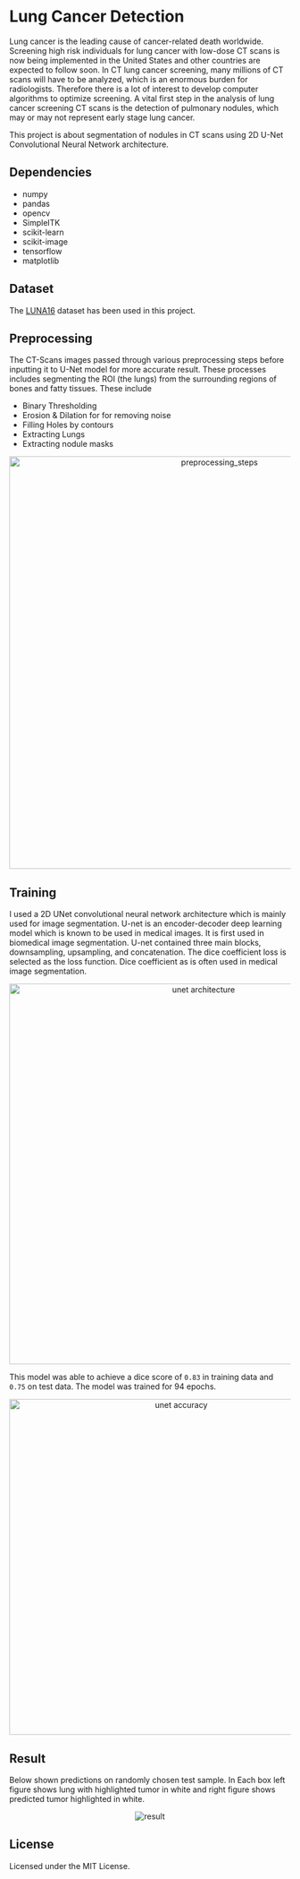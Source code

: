 # Lung Cancer Detection

Lung cancer is the leading cause of cancer-related death worldwide. Screening high risk individuals for lung cancer with low-dose CT scans is now being implemented in the United States and other countries are expected to follow soon. In CT lung cancer screening, many millions of CT scans will have to be analyzed, which is an enormous burden for radiologists. Therefore there is a lot of interest to develop computer algorithms to optimize screening.
A vital first step in the analysis of lung cancer screening CT scans is the detection of pulmonary nodules, which may or may not represent early stage lung cancer.

This project is about segmentation of nodules in CT scans using 2D U-Net Convolutional Neural Network architecture.

## Dependencies
- numpy
- pandas
- opencv
- SimpleITK
- scikit-learn
- scikit-image
- tensorflow
- matplotlib

<!-- ## Run on custom image
```
py custom_image_input.py <image>
```
replace ```<image>``` with image location -->

## Dataset
The [LUNA16](https://luna16.grand-challenge.org/) dataset has been used in this project. 

## Preprocessing
The CT-Scans images passed through various preprocessing steps before inputting it to U-Net model for more accurate result. These processes includes segmenting the ROI (the lungs) from the surrounding regions of bones and fatty tissues. These include
- Binary Thresholding
- Erosion & Dilation for for removing noise
- Filling Holes by contours
- Extracting Lungs
- Extracting nodule masks

<p align="center">
<img width="737" alt="preprocessing_steps" src="https://user-images.githubusercontent.com/56977388/159730154-3681fc46-ca6c-4862-b779-1abb8b480887.png">
</p>

## Training
I used a 2D UNet convolutional neural network architecture which is mainly used for 
image segmentation. U-net is an encoder-decoder deep learning model which is known to 
be used in medical images. It is first used in biomedical image segmentation. U-net 
contained three main blocks, downsampling, upsampling, and concatenation. 
The dice coefficient loss is selected as the loss function. Dice coefficient as is often used 
in medical image segmentation.

<p align="center">
<img width="680" alt="unet architecture" src="https://user-images.githubusercontent.com/56977388/148122554-fdd46ffb-97ac-4cd3-807b-25a2c1b405fa.png">
</p>

This model was able to achieve a dice score of <code>0.83</code> in training data and <code>0.75</code> on test data. The model was trained for 94 epochs.

<p align="center">
<!-- <img width="600" alt="unet accuracy" src="https://user-images.githubusercontent.com/56977388/148122622-71cf02be-11f1-4997-9d8d-6ab0ee497ff2.png"> -->
<img width="600" alt="unet accuracy" src="https://user-images.githubusercontent.com/56977388/171506203-3ac08d79-8146-44d9-979e-fe17d2eb5ff5.png">

</p>

<!-- ![image](https://user-images.githubusercontent.com/56977388/148122622-71cf02be-11f1-4997-9d8d-6ab0ee497ff2.png) -->

## Result

Below shown predictions on randomly chosen test sample. In Each box left figure shows lung with highlighted tumor in white and right figure shows predicted tumor highlighted in white.

<p align="center">
<!-- <img alt="result" src="https://user-images.githubusercontent.com/56977388/148122681-983d9e70-e5b6-4081-9fb7-233b5941bf9c.png"> -->
<img alt="result" src="https://user-images.githubusercontent.com/56977388/171507556-703b848b-2b8a-4329-b056-10367c40c856.png">

<!-- ![image](https://user-images.githubusercontent.com/56977388/148122681-983d9e70-e5b6-4081-9fb7-233b5941bf9c.png) -->
</p>

## License

Licensed under the MIT License.
